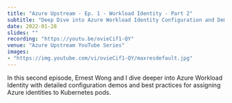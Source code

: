 ```yaml
---
title: "Azure Upstream - Ep. 1 - Workload Identity - Part 2"
subtitle: "Deep Dive into Azure Workload Identity Configuration and Demos"
date: 2022-01-28
slides: ""
recording: "https://youtu.be/ovieCif1-QY"
venue: "Azure Upstream YouTube Series"
images:
- "https://img.youtube.com/vi/ovieCif1-QY/maxresdefault.jpg"
---
```


In this second episode, Ernest Wong and I dive deeper into Azure Workload Identity with detailed configuration demos and best practices for assigning Azure identities to Kubernetes pods.
